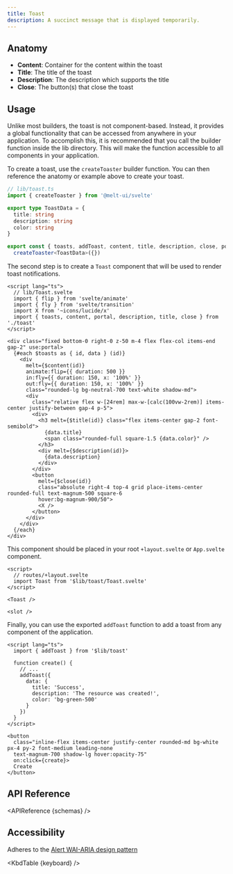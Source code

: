```yaml
---
title: Toast
description: A succinct message that is displayed temporarily.
---
```


<script>
    import { APIReference, KbdTable, Preview } from '$docs/components'
    export let schemas
    export let keyboard
</script>

## Anatomy

- **Content**: Container for the content within the toast
- **Title**: The title of the toast
- **Description**: The description which supports the title
- **Close**: The button(s) that close the toast

## Usage

Unlike most builders, the toast is not component-based. Instead, it provides a global functionality
that can be accessed from anywhere in your application. To accomplish this, it is recommended that
you call the builder function inside the lib directory. This will make the function accessible to
all components in your application.

To create a toast, use the `createToaster` builder function. You can then reference the anatomy or
example above to create your toast.

```typescript
// lib/toast.ts
import { createToaster } from '@melt-ui/svelte'

export type ToastData = {
  title: string
  description: string
  color: string
}

export const { toasts, addToast, content, title, description, close, portal } =
  createToaster<ToastData>({})
```

The second step is to create a `Toast` component that will be used to render toast notifications.

```svelte
<script lang="ts">
  // lib/Toast.svelte
  import { flip } from 'svelte/animate'
  import { fly } from 'svelte/transition'
  import X from '~icons/lucide/x'
  import { toasts, content, portal, description, title, close } from './toast'
</script>

<div class="fixed bottom-0 right-0 z-50 m-4 flex flex-col items-end gap-2" use:portal>
  {#each $toasts as { id, data } (id)}
    <div
      melt={$content(id)}
      animate:flip={{ duration: 500 }}
      in:fly={{ duration: 150, x: '100%' }}
      out:fly={{ duration: 150, x: '100%' }}
      class="rounded-lg bg-neutral-700 text-white shadow-md">
      <div
        class="relative flex w-[24rem] max-w-[calc(100vw-2rem)] items-center justify-between gap-4 p-5">
        <div>
          <h3 melt={$title(id)} class="flex items-center gap-2 font-semibold">
            {data.title}
            <span class="rounded-full square-1.5 {data.color}" />
          </h3>
          <div melt={$description(id)}>
            {data.description}
          </div>
        </div>
        <button
          melt={$close(id)}
          class="absolute right-4 top-4 grid place-items-center rounded-full text-magnum-500 square-6
          hover:bg-magnum-900/50">
          <X />
        </button>
      </div>
    </div>
  {/each}
</div>
```

This component should be placed in your root `+layout.svelte` or `App.svelte` component.

```svelte
<script>
  // routes/+layout.svelte
  import Toast from '$lib/toast/Toast.svelte'
</script>

<Toast />

<slot />
```

Finally, you can use the exported `addToast` function to add a toast from any component of the
application.

```svelte
<script lang="ts">
  import { addToast } from '$lib/toast'

  function create() {
    // ...
    addToast({
      data: {
        title: 'Success',
        description: 'The resource was created!',
        color: 'bg-green-500'
      }
    })
  }
</script>

<button
  class="inline-flex items-center justify-center rounded-md bg-white px-4 py-2 font-medium leading-none
  text-magnum-700 shadow-lg hover:opacity-75"
  on:click={create}>
  Create
</button>
```

## API Reference

<APIReference {schemas} />

## Accessibility

Adheres to the [Alert WAI-ARIA design pattern](https://www.w3.org/WAI/ARIA/apg/patterns/alert/)

<KbdTable {keyboard} />

